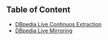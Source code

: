 ## Table of Content
* <a href="/DBpedia Live Continuos Extraction">DBpedia Live Continuos Extraction</a>
* <a href="/DBpedia Live Mirroring">DBpedia Live Mirroring</a>
